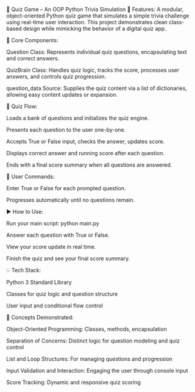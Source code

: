🧠 Quiz Game – An OOP Python Trivia Simulation
🎯 Features:
A modular, object-oriented Python quiz game that simulates a simple trivia challenge using real-time user interaction. This project demonstrates clean class-based design while mimicking the behavior of a digital quiz app.

🧩 Core Components:

Question Class: Represents individual quiz questions, encapsulating text and correct answers.

QuizBrain Class: Handles quiz logic, tracks the score, processes user answers, and controls quiz progression.

question_data Source: Supplies the quiz content via a list of dictionaries, allowing easy content updates or expansion.

🔁 Quiz Flow:

Loads a bank of questions and initializes the quiz engine.

Presents each question to the user one-by-one.

Accepts True or False input, checks the answer, updates score.

Displays correct answer and running score after each question.

Ends with a final score summary when all questions are answered.

💬 User Commands:

Enter True or False for each prompted question.

Progresses automatically until no questions remain.

▶️ How to Use:

Run your main script: python main.py

Answer each question with True or False.

View your score update in real time.

Finish the quiz and see your final score summary.

💡 Tech Stack:

Python 3 Standard Library

Classes for quiz logic and question structure

User input and conditional flow control

🧠 Concepts Demonstrated:

Object-Oriented Programming: Classes, methods, encapsulation

Separation of Concerns: Distinct logic for question modeling and quiz control

List and Loop Structures: For managing questions and progression

Input Validation and Interaction: Engaging the user through console input

Score Tracking: Dynamic and responsive quiz scoring
